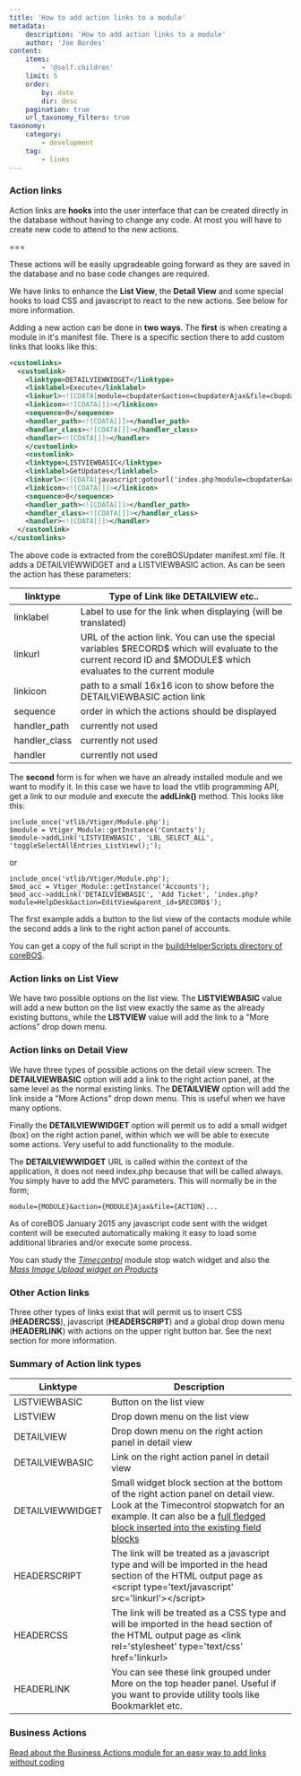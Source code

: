 ```yaml
---
title: 'How to add action links to a module'
metadata:
    description: 'How to add action links to a module'
    author: 'Joe Bordes'
content:
    items:
        - '@self.children'
    limit: 5
    order:
        by: date
        dir: desc
    pagination: true
    url_taxonomy_filters: true
taxonomy:
    category:
        - development
    tag:
        - links
---
```


### Action links

Action links are **hooks** into the user interface that can be created directly in the database without having to change any code. At most you will have to create new code to attend to the new actions.

===

These actions will be easily upgradeable going forward as they are saved in the database and no base code changes are required.

We have links to enhance the **List View**, the **Detail View** and some special hooks to load CSS and javascript to react to the new actions. See below for more information.

Adding a new action can be done in **two ways**. The **first** is when creating a module in it's manifest file. There is a specific section there to add custom links that looks like this:

```xml
<customlinks>
  <customlink>
    <linktype>DETAILVIEWWIDGET</linktype>
    <linklabel>Execute</linklabel>
    <linkurl><![CDATA[module=cbupdater&action=cbupdaterAjax&file=cbupdaterWidget&record=$RECORD$]]></linkurl>
    <linkicon><![CDATA[]]></linkicon>
    <sequence>0</sequence>
    <handler_path><![CDATA[]]></handler_path>
    <handler_class><![CDATA[]]></handler_class>
    <handler><![CDATA[]]></handler>
    </customlink>
    <customlink>
    <linktype>LISTVIEWBASIC</linktype>
    <linklabel>GetUpdates</linklabel>
    <linkurl><![CDATA[javascript:gotourl('index.php?module=cbupdater&action=getupdates')]]></linkurl>
    <linkicon><![CDATA[]]></linkicon>
    <sequence>0</sequence>
    <handler_path><![CDATA[]]></handler_path>
    <handler_class><![CDATA[]]></handler_class>
    <handler><![CDATA[]]></handler>
  </customlink>
</customlinks>
```

The above code is extracted from the coreBOSUpdater manifest.xml file. It adds a DETAILVIEWWIDGET and a LISTVIEWBASIC action. As can be seen the action has these parameters:

<table class="table table-striped">
<th>linktype</th>
<th>Type of Link like DETAILVIEW etc..</th>
</tr>
</thead>
<tbody>
<tr class="odd">
<td>linklabel</td>
<td>Label to use for the link when displaying (will be translated)</td>
</tr>
<tr class="even">
<td>linkurl</td>
<td>URL of the action link. You can use the special variables $RECORD$ which will evaluate to the current record ID and $MODULE$ which evaluates to the current module</td>
</tr>
<tr class="odd">
<td>linkicon</td>
<td>path to a small 16x16 icon to show before the DETAILVIEWBASIC action link</td>
</tr>
<tr class="even">
<td>sequence</td>
<td>order in which the actions should be displayed</td>
</tr>
<tr class="odd">
<td>handler_path</td>
<td>currently not used</td>
</tr>
<tr class="even">
<td>handler_class</td>
<td>currently not used</td>
</tr>
<tr class="odd">
<td>handler</td>
<td>currently not used</td>
</tr>
</tbody>
</table>

The **second** form is for when we have an already installed module and we want to modify it. In this case we have to load the vtlib programming API, get a link to our module and execute the **addLink()** method. This looks like this:

    include_once('vtlib/Vtiger/Module.php');
    $module = Vtiger_Module::getInstance('Contacts');
    $module->addLink('LISTVIEWBASIC', 'LBL_SELECT_ALL', 'toggleSelectAllEntries_ListView();');

or

    include_once('vtlib/Vtiger/Module.php');
    $mod_acc = Vtiger_Module::getInstance('Accounts');
    $mod_acc->addLink('DETAILVIEWBASIC', 'Add Ticket', 'index.php?module=HelpDesk&action=EditView&parent_id=$RECORD$');

The first example adds a button to the list view of the contacts module while the second adds a link to the right action panel of accounts.

You can get a copy of the full script in the [build/HelperScripts directory of coreBOS](https://github.com/tsolucio/corebos/tree/master/build/HelperScripts).

### Action links on List View

We have two possible options on the list view. The **LISTVIEWBASIC** value will add a new button on the list view exactly the same as the already existing buttons, while the **LISTVIEW** value will add the link to a "More actions" drop down menu.

### Action links on Detail View

We have three types of possible actions on the detail view screen. The **DETAILVIEWBASIC** option will add a link to the right action panel, at the same level as the normal existing links. The **DETAILVIEW** option will add the link inside a "More Actions" drop down menu. This is useful when we have many options.

Finally the **DETAILVIEWWIDGET** option will permit us to add a small widget (box) on the right action panel, within which we will be able to execute some actions. Very useful to add functionality to the module.

The **DETAILVIEWWIDGET** URL is called within the context of the application, it does not need index.php because that will be called always. You simply have to add the MVC parameters. This will normally be in the form;

    module={MODULE}&action={MODULE}Ajax&file={ACTION}...

<div class="notices blue">
As of coreBOS January 2015 any javascript code sent with the widget content will be executed automatically making it easy to load some additional libraries and/or execute some process.

You can study the <a href="https://github.com/tsolucio/Timecontrol"><i>Timecontrol</i></a> module stop watch widget and also the  <a href="https://github.com/tsolucio/corebos/commit/cbfb301b12688d260fc3c5d7144cdea163da5868"><i>Mass Image Upload widget on Products</i></a>
</div>

### Other Action links

Three other types of links exist that will permit us to insert CSS (**HEADERCSS**), javascript (**HEADERSCRIPT**) and a global drop down menu (**HEADERLINK**) with actions on the upper right button bar. See the next section for more information.

### Summary of Action link types

<table class="table table-striped">
<th>Linktype</th>
<th>Description</th>
</tr>
</thead>
<tbody>
<tr class="odd">
<td>LISTVIEWBASIC</td>
<td>Button on the list view</td>
</tr>
<tr class="even">
<td>LISTVIEW</td>
<td>Drop down menu on the list view</td>
</tr>
<tr class="odd">
<td>DETAILVIEW</td>
<td>Drop down menu on the right action panel in detail view</td>
</tr>
<tr class="even">
<td>DETAILVIEWBASIC</td>
<td>Link on the right action panel in detail view</td>
</tr>
<tr class="odd">
<td>DETAILVIEWWIDGET</td>
<td>Small widget block section at the bottom of the right action panel on detail view. Look at the Timecontrol stopwatch for an example. It can also be a <a href="../../../developer-guide/development_framework/develtutorials/add_special_block">full fledged block inserted into the existing field blocks</a></td>
</tr>
<tr class="even">
<td>HEADERSCRIPT</td>
<td>The link will be treated as a javascript type and will be imported in the head section of the HTML output page as &lt;script type='text/javascript' src='linkurl'&gt;&lt;/script&gt;</td>
</tr>
<tr class="odd">
<td>HEADERCSS</td>
<td>The link will be treated as a CSS type and will be imported in the head section of the HTML output page as &lt;link rel='stylesheet' type='text/css' href='linkurl&gt;</td>
</tr>
<tr class="even">
<td>HEADERLINK</td>
<td>You can see these link grouped under More on the top header panel. Useful if you want to provide utility tools like Bookmarklet etc.</td>
</tr>
</tbody>
</table>

### Business Actions

[Read about the Business Actions module for an easy way to add links without coding](../../../../05.configuration-tools/03.business-actions)
